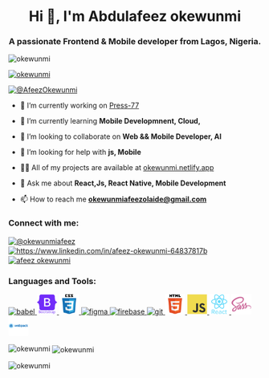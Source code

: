 <h1 align="center">Hi 👋, I'm Abdulafeez okewunmi</h1>
<h3 align="center">A passionate Frontend & Mobile developer from Lagos, Nigeria.</h3>


<p align="left"> <img src="https://komarev.com/ghpvc/?username=okewunmi&label=Profile%20views&color=0e75b6&style=flat" alt="okewunmi" /> </p>

<p align="left"> <a href="https://github.com/ryo-ma/github-profile-trophy"><img src="https://github-profile-trophy.vercel.app/?username=okewunmi" alt="okewunmi" /></a> </p>

<p align="left"> <a href="https://twitter.com/@AfeezOkewunmi" target="blank"><img src="https://img.shields.io/twitter/follow/@AfeezOkewunmi?logo=twitter&style=for-the-badge" alt="@AfeezOkewunmi" /></a> </p>

- 🔭 I’m currently working on [Press-77](https://github.com/okewunmi/press-71.git)

- 🌱 I’m currently learning **Mobile Developmnent, Cloud,**

- 👯 I’m looking to collaborate on **Web && Mobile Developer, AI**

- 🤝 I’m looking for help with **js, Mobile**

- 👨‍💻 All of my projects are available at [okewunmi.netlify.app](https://okewunmi.netlify.app/)

- 💬 Ask me about **React,Js, React Native, Mobile Development**

- 📫 How to reach me **okewunmiafeezolaide@gmail.com**

<h3 align="left">Connect with me:</h3>
<p align="left">
<a href="https://twitter.com/@AfeezOkewunmi" target="blank"><img align="center" src="https://raw.githubusercontent.com/rahuldkjain/github-profile-readme-generator/master/src/images/icons/Social/twitter.svg" alt="@okewunmiafeez" height="30" width="40" /></a>
<a href="https://linkedin.com/in/https://www.linkedin.com/in/afeez-okewunmi-64837817b" target="blank"><img align="center" src="https://raw.githubusercontent.com/rahuldkjain/github-profile-readme-generator/master/src/images/icons/Social/linked-in-alt.svg" alt="https://www.linkedin.com/in/afeez-okewunmi-64837817b" height="30" width="40" /></a>
<a href="https://fb.com/afeez okewunmi" target="blank"><img align="center" src="https://raw.githubusercontent.com/rahuldkjain/github-profile-readme-generator/master/src/images/icons/Social/facebook.svg" alt="afeez okewunmi" height="30" width="40" /></a>
</p>

<h3 align="left">Languages and Tools:</h3>
<p align="left"> <a href="https://babeljs.io/" target="_blank" rel="noreferrer"> <img src="https://www.vectorlogo.zone/logos/babeljs/babeljs-icon.svg" alt="babel" width="40" height="40"/> </a> <a href="https://getbootstrap.com" target="_blank" rel="noreferrer"> <img src="https://raw.githubusercontent.com/devicons/devicon/master/icons/bootstrap/bootstrap-plain-wordmark.svg" alt="bootstrap" width="40" height="40"/> </a> <a href="https://www.w3schools.com/css/" target="_blank" rel="noreferrer"> <img src="https://raw.githubusercontent.com/devicons/devicon/master/icons/css3/css3-original-wordmark.svg" alt="css3" width="40" height="40"/> </a> <a href="https://www.figma.com/" target="_blank" rel="noreferrer"> <img src="https://www.vectorlogo.zone/logos/figma/figma-icon.svg" alt="figma" width="40" height="40"/> </a> <a href="https://firebase.google.com/" target="_blank" rel="noreferrer"> <img src="https://www.vectorlogo.zone/logos/firebase/firebase-icon.svg" alt="firebase" width="40" height="40"/> </a> <a href="https://git-scm.com/" target="_blank" rel="noreferrer"> <img src="https://www.vectorlogo.zone/logos/git-scm/git-scm-icon.svg" alt="git" width="40" height="40"/> </a> <a href="https://www.w3.org/html/" target="_blank" rel="noreferrer"> <img src="https://raw.githubusercontent.com/devicons/devicon/master/icons/html5/html5-original-wordmark.svg" alt="html5" width="40" height="40"/> </a> <a href="https://developer.mozilla.org/en-US/docs/Web/JavaScript" target="_blank" rel="noreferrer"> <img src="https://raw.githubusercontent.com/devicons/devicon/master/icons/javascript/javascript-original.svg" alt="javascript" width="40" height="40"/> </a> <a href="https://reactjs.org/" target="_blank" rel="noreferrer"> <img src="https://raw.githubusercontent.com/devicons/devicon/master/icons/react/react-original-wordmark.svg" alt="react" width="40" height="40"/> </a> <a href="https://sass-lang.com" target="_blank" rel="noreferrer"> <img src="https://raw.githubusercontent.com/devicons/devicon/master/icons/sass/sass-original.svg" alt="sass" width="40" height="40"/> </a> <a href="https://webpack.js.org" target="_blank" rel="noreferrer"> <img src="https://raw.githubusercontent.com/devicons/devicon/d00d0969292a6569d45b06d3f350f463a0107b0d/icons/webpack/webpack-original-wordmark.svg" alt="webpack" width="40" height="40"/> </a> </p>

<p><img align="left" src="https://github-readme-stats.vercel.app/api/top-langs?username=okewunmi&show_icons=true&locale=en&layout=compact" alt="okewunmi" /></p>

<p>&nbsp;<img align="center" src="https://github-readme-stats.vercel.app/api?username=okewunmi&show_icons=true&locale=en" alt="okewunmi" /></p>

<p><img align="center" src="https://github-readme-streak-stats.herokuapp.com/?user=okewunmi&" alt="okewunmi" /></p>
